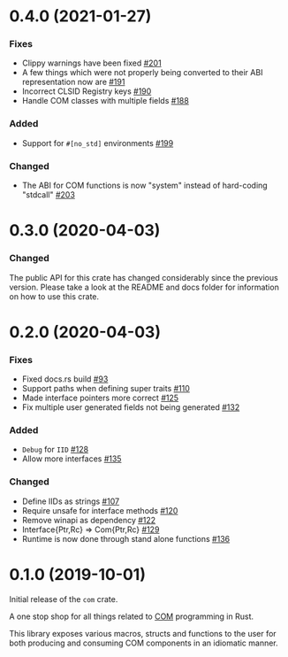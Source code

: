 # 0.4.0 (2021-01-27)

### Fixes

- Clippy warnings have been fixed [#201](https://github.com/microsoft/com-rs/pull/201)
- A few things which were not properly being converted to their ABI representation now are [#191](https://github.com/microsoft/com-rs/pull/191) 
- Incorrect CLSID Registry keys [#190](https://github.com/microsoft/com-rs/pull/190)
- Handle COM classes with multiple fields [#188](https://github.com/microsoft/com-rs/pull/188)

### Added

- Support for `#[no_std]` environments [#199](https://github.com/microsoft/com-rs/pull/199)

### Changed

- The ABI for COM functions is now "system" instead of hard-coding "stdcall" [#203](https://github.com/microsoft/com-rs/pull/203)

# 0.3.0 (2020-04-03)

### Changed

The public API for this crate has changed considerably since the previous version. Please take a look at the README and docs folder for information on how to use this crate.

# 0.2.0 (2020-04-03)

### Fixes

- Fixed docs.rs build [#93](https://github.com/microsoft/com-rs/pull/93)
- Support paths when defining super traits [#110](https://github.com/microsoft/com-rs/pull/110)
- Made interface pointers more correct [#125](https://github.com/microsoft/com-rs/pull/125)
- Fix multiple user generated fields not being generated [#132](https://github.com/microsoft/com-rs/pull/132)

### Added

- `Debug` for `IID` [#128](https://github.com/microsoft/com-rs/pull/128)
- Allow more interfaces [#135](https://github.com/microsoft/com-rs/pull/135)

### Changed

- Define IIDs as strings [#107](https://github.com/microsoft/com-rs/pull/107)
- Require unsafe for interface methods [#120](https://github.com/microsoft/com-rs/pull/120)
- Remove winapi as dependency [#122](https://github.com/microsoft/com-rs/pull/122)
- Interface{Ptr,Rc} => Com{Ptr,Rc} [#129](https://github.com/microsoft/com-rs/pull/129)
- Runtime is now done through stand alone functions [#136](https://github.com/microsoft/com-rs/pull/136)


# 0.1.0 (2019-10-01)

Initial release of the `com` crate. 

A one stop shop for all things related to [COM](https://docs.microsoft.com/en-us/windows/win32/com/component-object-model--com--portal) programming in Rust.

This library exposes various macros, structs and functions to the user for both producing and consuming COM components in an idiomatic manner.
